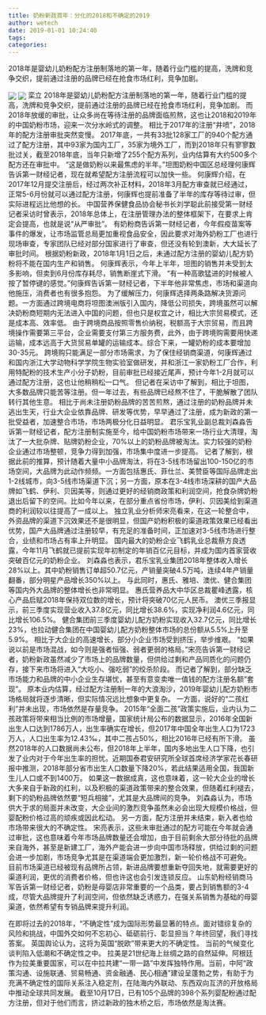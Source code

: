 ```yaml
---
title: 奶粉新政首年：分化的2018和不确定的2019
author: wetech
date: 2019-01-01 10:24:40
tags: 
categories: 
---
```

2018年是婴幼儿奶粉配方注册制落地的第一年，随着行业门槛的提高，洗牌和竞争交织，提前通过注册的品牌已经在抢食市场红利，竞争加剧。
<!-- more -->
<img align="center" border="0" src="https://imgcdn.yicai.com/uppics/images/2019/01/b26620da2a25ce2718c6582ffb23e37c.jpg" />
<img align="center" border="0" src="https://imgcdn.yicai.com/uppics/images/2019/01/857e4b9f328325e6816091c0a89a0120.jpg" />
栾立
2018年是婴幼儿奶粉配方注册制落地的第一年，随着行业门槛的提高，洗牌和竞争交织，提前通过注册的品牌已经在抢食市场红利，竞争加剧。
而2018年放缓的审批，让众多尚在等待注册的品牌面临煎熬，这也让2018和2019年的中国奶粉市场，迎来一次分水岭式的调整。
相比于2017年的注册“井喷”，2018年的配方注册审批突然变慢。
2017年底，一共有33批128家工厂的940个配方通过了配方注册，其中93家为国内工厂，35家为境外工厂，而到2018年只有寥寥数批过关，截至2018年底，当年只新增了255个配方系列，业内估算有大约500多个配方还在审批中。
“这是做奶粉以来最焦虑的半年。”坦图奶粉中国区总经理何康辉告诉第一财经记者，现在就希望配方注册流程可以加快一些。
何康辉介绍，在2017年12月提交注册后，经过两次补正材料，2018年3月配方审查就已经通过，正常5-6月份就可以通过配方注册，何康辉也提前准备了半年的库存等待过审，但实际进程远比他想的长。
中国营养保健食品协会秘书长刘学聪此前接受第一财经记者采访时曾表示，2018年总体上，在注册管理办法的整体框架下，在要求上肯定会提高，也就是说“从严审批”。
有奶粉商告诉第一财经记者，今年假疫苗案等事件的爆发，让市场监管总局更加重视食品安全，因此要求对海外奶粉工厂也进行现场审查，专家团队已经对部分国家进行了审查，但还没有轮到澳新，大大延长了审批时间。
根据奶粉新政，2018年1月1日之后，未通过配方注册的婴幼儿配方奶粉将不能在国内生产和销售。
何康辉表示，今年上半年，坦图的销售并未受到太多影响，但卖到6月份库存耗尽，销售断崖式下滑。
“有一种高歌猛进的时候被人按了暂停键的感觉。”何康辉告诉第一财经记者，下半年他非常焦虑，市场和渠道向他施压，消费者也有很多抱怨。
为了缓解压力，何康辉选择两条路解决货源问题。一方面通过跨境电商将坦图澳洲版引入国内，降低公司损失，跨境虽然可以解决奶粉商短期内无法进入中国的问题，但也只是权宜之计，相比大宗贸易模式，还是成本高、效率低。
由于跨境商品按照零售价纳税，税额高于大宗贸易，而且跨境操作需要第三平台，企业需要支付第三方服务费，此外，由于跨境购需要用快递运输，成本远高于大货贸易单罐的运输成本。综合下来，一罐奶粉的成本要增加30-35元。
跨境购只能满足一部分市场需求，为了保住经销商渠道，何康辉通过和国内浙江大学动物科学学院生物实验室做研发，并和浙江一家奶粉工厂合作，利用特配粉的技术生产小分子奶粉，目前审批已经接近尾声，预计今年1-2月就可以通过配方注册，这也让他稍稍松一口气。
但记者在采访中了解到，相比于坦图，大多数品牌只能苦等注册。但一年过去，有些品牌已经熬不住了，干脆解散了团队转行其他生意。
相比于尚未注册奶粉品牌的苦苦煎熬，通过注册的奶粉品牌并未逃出生天，行业大企业依靠品牌、研发等优势，早早通过了注册，成为新政的第一批受益者，加速整合市场，市场两极分化日益明显。
君乐宝乳业副总裁刘森淼告诉第一财经记者，配方注册制实施至今，给中国奶粉市场带来一场行业大清理，淘汰了一大批杂牌、贴牌奶粉企业，70%以上的奶粉品牌被淘汰。实力较强的奶粉企业通过市场整顿，竞争力得到加强，市场集中度进一步提高。
记者了解到，根据此前的推算，预计随着大量中小品牌淘汰，将在3-5线市场留出100-150亿的市场空间，大品牌为此动作频频。一方面包括惠氏、菲仕兰、美赞臣等国际品牌走出1-2线城市，向3-5线市场渠道下沉；另一方面，原本在3-4线市场深耕的国产大品牌如飞鹤、伊利、贝因美等，则通过更好的经销商政策和利润空间，抢食杂牌奶粉退出后留下的空间。比如今年以来，在部分重点省份市场，伊利、贝因美给到渠道商的利润较以往提高了一成以上。
独立乳业分析师宋亮看来，在这一轮整合中，外资品牌的渠道下沉效果还不是很明显，但国产奶粉积极的渠道政策效果已经看出优势，国产大品牌通过注册较早，有充足的准备时间，正加速对3-5线市场进行整合，业绩和市场占有率上升明显。
国内最大的奶粉企业飞鹤乳业总裁蔡方良透露，今年11月飞鹤就已提前实现年初制定的年销百亿元目标，并成为国内首家营收突破百亿元的奶粉企业。
刘森淼也表示，君乐宝乳业集团2018年整体收入增长28%以上。其中奶粉销售订单超50.7亿元，产销量突破4.5万吨，连续4年产销量翻番，部分明星产品增长350%以上。
与此同时，惠氏、雅培、澳优、健合集团等国内外大品牌的整体增长也非常明显。
惠氏营养品大中华区总裁瞿峰透露，核心产品启赋2018年保持双位数的增长，预计将突破70亿元人民币。
澳优三季报显示，前三季度实现营业收入37.8亿元，同比增长38.6%，实现净利润4.6亿元，同比增长106.5%。
健合集团前三季度婴幼儿配方奶粉实现收入32.7亿元，同比增长23%，也拉动健合集团在中国婴幼儿配方奶粉整体市场的总份额从5.5%上升至5.9%。
相比于大企业的高速增长，部分小企业市场受到挤压，举步维艰。
“如果说以前是市场混战，如今则是强者恒强、弱者更弱的格局。”宋亮告诉第一财经记者，奶粉新政虽然减少了市场上的品牌数量，但供给过剩和产品同质化的问题仍存，接下来市场将进入“大吃小、强吃弱”的绞杀阶段。
而记者了解到，部分缺乏市场能力和品牌的中小企业生存堪忧，甚至有意变卖唯一值钱的配方注册名额“套现”。
原本业内估算，经过配方注册制一年的大浪淘沙，2019年婴幼儿配方奶粉市场格局就将逐步清晰，但实际情况远比想象中更复杂。
一方面，说好的“二孩红利”并未出现，市场依然是存量竞争。
2015年“全面二孩”政策实施后，业内认为二孩政策将带来相当比例的市场增量，国家统计局公布的数据显示，2016年全国新出生人口达到1786万人，出生率确实在增长，但2017年中国全年出生人口为1723万人，人口出生率为12.43‰，其中二孩占50%，相比2016年已经有所下滑。
虽然2018年的人口数据尚未公布，但2018年上半年，国内多地出生人口下降，也引发了业内对于今年出生率的担忧。近期国泰君安研究所全球首席经济学家花长春研报中推测，2018年部分省市出生人口数量下降20%，若此结果适用全国，我国新生儿人口或不到1400万。
如果这一数据成真，这也意味着，这一轮大企业的增长大多来自于新政的红利，以及积极的渠道政策带来的整合效果，但随着红利褪去，剩下的奶粉品牌依然要“短兵相接”，尤其是大品牌间的竞争。
刘森淼认为，市场供大于求的局面并未改变，大企业间的激烈竞争虽然未必会出现大规模价格战，但婴配粉价格过高的顽疾或因此松动。
另一方面，配方注册并未结束，新入者也给市场带来很大的不确定性。
宋亮表示，这些未审批通过的配方可能在今年就会通过审批，这也意味着今年市场品牌数量还会增加，由于目前剩余大部分待批的品牌来自海外，甚至是新建工厂，海外产能会进一步向中国市场释放，供给过剩的问题会进一步加剧，市场竞争尤其是在渠道端会更加激烈，新一轮价格战不可避免。
目前市场渠道已经被现有品牌所占领，新进品牌要想重新夺回失地，就需要更好的渠道利润，更优的消费者价格，但也许这也会引发连锁反应。
山东奶粉经销商马军告诉第一财经记者，奶粉是母婴店非常重要的一个品类，要占到销售额的3-4成，尽管大品牌提升了利润空间，但依然缺乏诱惑力，在强关系销售为基础的母婴渠道，依然希望有专销品牌来提升利润。
 
 
在即将过去的2018年，“不确定性”成为国际形势最显著的特点。面对错综复杂的风险和挑战，中国外交如何不忘初心、砥砺前行、彰显担当？年终回望，我们寻找答案。
英国舆论认为，这将为英国“脱欧”带来更大的不确定性。
当前的气候变化谈判陷入低潮和不确定性之中。
拉美是21世纪海上丝绸之路的自然延伸。阿根廷作为拉美重要国家，可以在中拉共建“一带一路”中发挥独特作用。当前，中阿“政策沟通、设施联通、贸易畅通、资金融通、民心相通”建设呈蓬勃之势，有助于为充满不确定性的国际关系注入稳定剂，在陆海内外联动、东西双向互济的开放格局中推动全球共同发展。
截至10月17日，已有105个品牌的398个系列婴配粉通过配方注册，但对于他们而言，挤过新政的独木桥之后，市场依然是淘汰赛。

